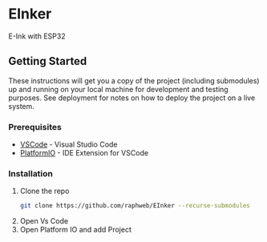 # EInker
E-Ink with ESP32

## Getting Started

These instructions will get you a copy of the project (including submodules) up and running on your local machine for development and testing purposes. See deployment for notes on how to deploy the project on a live system.

### Prerequisites

* [VSCode](https://code.visualstudio.com/download) - Visual Studio Code
* [PlatformIO](https://docs.platformio.org/en/latest/integration/ide/vscode.html#ide-vscode) - IDE Extension for VSCode



### Installation

1. Clone the repo
   ```sh
   git clone https://github.com/raphweb/EInker --recurse-submodules
   ```
1. Open Vs Code
1. Open Platform IO and add Project
